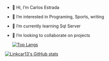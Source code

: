 - 👋 Hi, I’m Carlos Estrada
- 👀 I’m interested in Programing, Sports, writing   
- 🌱 I’m currently learning Sql Server 
- 💞️ I’m looking to collaborate on projects

  
     [![Top Langs](https://github-readme-stats.vercel.app/api/top-langs/?username=Linkcar13&layout=compact&langs_count=12&theme=radical)](https://github.com/Linkcar13/github-readme-stats)

[![Linkcar13's GitHub stats](https://github-readme-stats.vercel.app/api?username=Linkcar13&show_icons=true&theme=radical)](https://github.com/Linkcar13/github-readme-stats)

